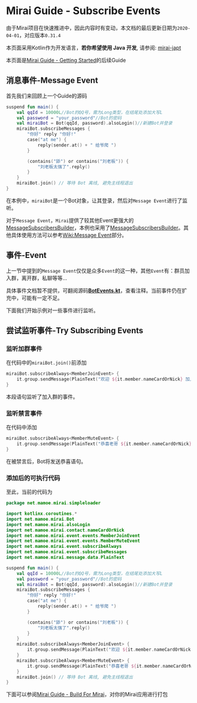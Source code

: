 # Mirai Guide - Subscribe Events

由于Mirai项目在快速推进中，因此内容时有变动，本文档的最后更新日期为`2020-04-01`，对应版本`0.31.4`

本页面采用Kotlin作为开发语言，**若你希望使用 Java 开发**, 请参阅: [mirai-japt](https://github.com/mamoe/mirai-japt)

本页面是[Mirai Guide - Getting Started](/docs/guide_getting_started.md)的后续Guide

## 消息事件-Message Event

首先我们来回顾上一个Guide的源码

```kotlin
suspend fun main() {
    val qqId = 10000L//Bot的QQ号，需为Long类型，在结尾处添加大写L
    val password = "your_password"//Bot的密码
    val miraiBot = Bot(qqId, password).alsoLogin()//新建Bot并登录
    miraiBot.subscribeMessages {
        "你好" reply "你好!"
        case("at me") {
            reply(sender.at() + " 给爷爬 ")
        }

        (contains("舔") or contains("刘老板")) {
            "刘老板太强了".reply()
        }
    }
    miraiBot.join() // 等待 Bot 离线, 避免主线程退出
}
```

在本例中，`miraiBot`是一个Bot对象，让其登录，然后对`Message Event`进行了监听。

对于`Message Event`，`Mirai`提供了较其他Event更强大的[MessageSubscribersBuilder](https://github.com/mamoe/mirai/wiki/mirai-core-api/src/commonMain/kotlin/event/MessageSubscribers.kt#L140)，本例也采用了[MessageSubscribersBuilder](https://github.com/mamoe/mirai/wiki/mirai-core-api/src/commonMain/kotlin/event/MessageSubscribers.kt#L140)。其他具体使用方法可以参考[Wiki:Message Event](https://github.com/mamoe/mirai/wiki/Development-Guide---Kotlin#Message-Event)部分。

## 事件-Event

上一节中提到的`Message Event`仅仅是众多`Event`的这一种，其他`Event`有：群员加入群，离开群，私聊等等...

具体事件文档暂不提供，可翻阅源码[**BotEvents.kt**](https://github.com/mamoe/mirai/blob/master/mirai-core-api/src/commonMain/kotlin/event/events/BotEvents.kt)，查看注释。当前事件仍在扩充中，可能有一定不足。

下面我们开始示例对一些事件进行监听。

## 尝试监听事件-Try Subscribing Events

### 监听加群事件

在代码中的`miraiBot.join()`前添加

```kotlin
miraiBot.subscribeAlways<MemberJoinEvent> {
    it.group.sendMessage(PlainText("欢迎 ${it.member.nameCardOrNick} 加入本群！"))
}
```

本段语句监听了加入群的事件。

### 监听禁言事件

在代码中添加

```kotlin
miraiBot.subscribeAlways<MemberMuteEvent> {
    it.group.sendMessage(PlainText("恭喜老哥 ${it.member.nameCardOrNick} 喜提禁言套餐一份"))
}
```

在被禁言后，Bot将发送恭喜语句。

### 添加后的可执行代码

至此，当前的代码为

```kotlin
package net.mamoe.mirai.simpleloader

import kotlinx.coroutines.*
import net.mamoe.mirai.Bot
import net.mamoe.mirai.alsoLogin
import net.mamoe.mirai.contact.nameCardOrNick
import net.mamoe.mirai.event.events.MemberJoinEvent
import net.mamoe.mirai.event.events.MemberMuteEvent
import net.mamoe.mirai.event.subscribeAlways
import net.mamoe.mirai.event.subscribeMessages
import net.mamoe.mirai.message.data.PlainText

suspend fun main() {
    val qqId = 10000L//Bot的QQ号，需为Long类型，在结尾处添加大写L
    val password = "your_password"//Bot的密码
    val miraiBot = Bot(qqId, password).alsoLogin()//新建Bot并登录
    miraiBot.subscribeMessages {
        "你好" reply "你好!"
        case("at me") {
            reply(sender.at() + " 给爷爬 ")
        }

        (contains("舔") or contains("刘老板")) {
            "刘老板太强了".reply()
        }
    }
    miraiBot.subscribeAlways<MemberJoinEvent> {
        it.group.sendMessage(PlainText("欢迎 ${it.member.nameCardOrNick} 加入本群！"))
    }
    miraiBot.subscribeAlways<MemberMuteEvent> {
        it.group.sendMessage(PlainText("恭喜老哥 ${it.member.nameCardOrNick} 喜提禁言套餐一份"))
    }
    miraiBot.join() // 等待 Bot 离线, 避免主线程退出
}
```

下面可以参阅[Mirai Guide - Build For Mirai](/docs/guide_build_for_mirai.md)，对你的Mirai应用进行打包
